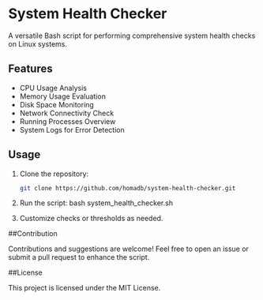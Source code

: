 # System Health Checker

A versatile Bash script for performing comprehensive system health checks on Linux systems.

## Features

- CPU Usage Analysis
- Memory Usage Evaluation
- Disk Space Monitoring
- Network Connectivity Check
- Running Processes Overview
- System Logs for Error Detection

## Usage

1. Clone the repository:
   ```bash
   git clone https://github.com/homadb/system-health-checker.git

2. Run the script:
bash system_health_checker.sh

3. Customize checks or thresholds as needed.

##Contribution

Contributions and suggestions are welcome! Feel free to open an issue or submit a pull request to enhance the script.

##License

This project is licensed under the MIT License.


